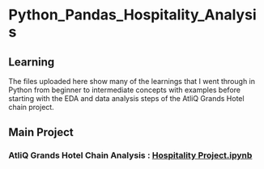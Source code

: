 # Python_Pandas_Hospitality_Analysis

## Learning
The files uploaded here show many of the learnings that I went through in Python from beginner to intermediate concepts with examples before starting with the EDA and data analysis steps of the AtliQ Grands Hotel chain project.

## Main Project
### AtliQ Grands Hotel Chain Analysis : [Hospitality Project.ipynb](https://github.com/MrinalBisht/Python_Pandas_Hospitality_Analysis/blob/main/Hospitality_Project.ipynb)


